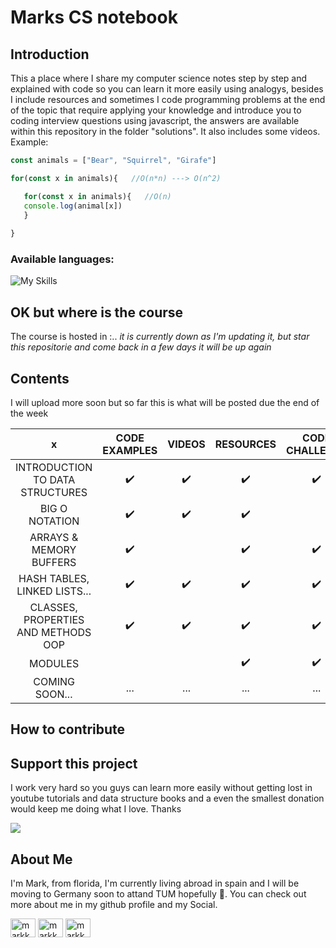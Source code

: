 # Marks CS notebook

## Introduction
This a place where I share my computer science notes step by step and explained with code so you can learn it more easily using analogys, besides I include resources and sometimes I code programming problems at the end of the topic that require applying your knowledge and introduce you to coding interview questions using javascript, the answers are available within this repository in the folder "solutions". It also includes some videos. Example:

```javascript
const animals = ["Bear", "Squirrel", "Girafe"]

for(const x in animals){   //O(n*n) ---> O(n^2)

   for(const x in animals){   //O(n)
   console.log(animal[x]) 
   }
   
}
```
### Available languages:
![My Skills](https://skills.thijs.gg/icons?i=py,ts,js&theme=dark)
## OK but where is the course

The course is hosted in :.. *it is currently down as I'm updating it, but star this repositorie and come back in a few days it will be up again*

## Contents

I will upload more soon but so far this is what will be posted due the end of the week

| **x**                       | **CODE EXAMPLES** | **VIDEOS** | **RESOURCES** | **CODE CHALLENGE** | **BOOKS** |
|:-----------------------------------:|:-----------------:|:----------:|:-------------:|:------------------:|:---------:|
| INTRODUCTION TO DATA STRUCTURES     | ✔️                | ✔️         | ✔️            | ✔️                 | ✔️       |
| BIG O NOTATION                      | ✔️                | ✔️         | ✔️            |                    |           |               
| ARRAYS & MEMORY BUFFERS             | ✔️                |            | ✔️            | ✔️                 |           |                        
| HASH TABLES, LINKED LISTS...        | ✔️                | ✔️         | ✔️            | ✔️                 |           |                      
| CLASSES, PROPERTIES AND METHODS OOP | ✔️                | ✔️         | ✔️            | ✔️                 |   ✔️        |
| MODULES                             |                   |            | ✔️            | ✔️                 |           |                                     
| COMING SOON...                        |         ...          |    ...        |     ...          |        ...            |  ...         |                   

## How to contribute


## Support this project

I work very hard so you guys can learn more easily without getting lost in youtube tutorials and data structure books and a even the smallest donation would keep me doing what I love. Thanks

<a href="https://www.buymeacoffee.com/markdamm"><img src="https://img.buymeacoffee.com/button-api/?text=Buy me a coffe&emoji=&slug=markdamm&button_colour=FFDD00&font_colour=000000&font_family=Inter&outline_colour=000000&coffee_colour=ffffff" /></a>

## About Me

I'm Mark, from florida, I'm currently living abroad in spain and I will be moving to Germany soon to attand TUM hopefully 🤞. You can check out more about me in my github profile and my Social. 

<p align="left">
<a href="https://twitter.com/mark__damm" target="blank"><img align="center" src="https://raw.githubusercontent.com/rahuldkjain/github-profile-readme-generator/master/src/images/icons/Social/twitter.svg" alt="markkdamm" height="30" width="40" /></a>
<a href="https://instagram.com/markkdamm" target="blank"><img align="center" src="https://raw.githubusercontent.com/rahuldkjain/github-profile-readme-generator/master/src/images/icons/Social/instagram.svg" alt="markkdamm" height="30" width="40" /></a>
<a href="https://dev.to/markkdamm" target="blank"><img align="center" src="https://raw.githubusercontent.com/rahuldkjain/github-profile-readme-generator/master/src/images/icons/Social/devto.svg" alt="markkdamm" height="30" width="40" /></a>
</p>
